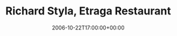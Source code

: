 ---
templateKey: event
guid: 089360e8-6eab-11ea-99c5-002590d1d1b0
date: 2006-10-22T17:00:00+00:00
eventTime: '5pm'
title: Richard Styla, Etraga Restaurant
artist: Richard Styla
city: Missisauga
venue: Etraga Restaurant
group: Tim Shia
guests: Marek Majewski
---